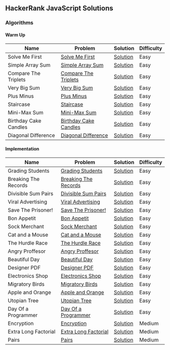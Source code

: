 ## HackerRank JavaScript Solutions

### Algorithms

#### Warm Up

| Name                  | Problem                                                                                      | Solution                                            | Difficulty |
| --------------------- | -------------------------------------------------------------------------------------------- | --------------------------------------------------- | ---------- |
| Solve Me First        | [Solve Me First](https://www.hackerrank.com/challenges/solve-me-first/)                      | [Solution](Algorithms/warmup/solve_me_first)        | Easy       |
| Simple Array Sum      | [Simple Array Sum](https://www.hackerrank.com/challenges/simple-array-sum/)                  | [Solution](Algorithms/warmup/simple_array_sum)      | Easy       |
| Compare The Triplets  | [Compare The Triplets](https://www.hackerrank.com/challenges/compare-the-triplets)           | [Solution](Algorithms/warmup/compare_the_triplets)  | Easy       |
| Very Big Sum          | [Very Big Sum](https://www.hackerrank.com/challenges/a-very-big-sum)                         | [Solution](Algorithms/warmup/very_big_sum)          | Easy       |
| Plus Minus            | [Plus Minus](https://www.hackerrank.com/challenges/plus-minus/problem)                       | [Solution](Algorithms/warmup/plus_minus)            | Easy       |
| Staircase             | [Staircase](https://www.hackerrank.com/challenges/staircase/problem)                         | [Solution](Algorithms/warmup/staircase)             | Easy       |
| Mini-Max Sum          | [Mini-Max Sum](https://www.hackerrank.com/challenges/mini-max-sum/problem)                   | [Solution](Algorithms/warmup/minimax_sum)           | Easy       |
| Birthday Cake Candles | [Birthday Cake Candles](https://www.hackerrank.com/challenges/birthday-cake-candles/problem) | [Solution](Algorithms/warmup/birthday_cake_candles) | Easy       |
| Diagonal Difference   | [Diagonal Difference](https://www.hackerrank.com/challenges/diagonal-difference/problem)     | [Solution](Algorithms/warmup/diagonal_difference)   | Easy       |

#### Implementation

| Name                 | Problem                                                                                               | Solution                                                   | Difficulty |
| -------------------- | ----------------------------------------------------------------------------------------------------- | ---------------------------------------------------------- | ---------- |
| Grading Students     | [Grading Students](https://www.hackerrank.com/challenges/grading/problem)                             | [Solution](Algorithms/Implementation/grading_students)     | Easy       |
| Breaking The Records | [Breaking The Records](https://www.hackerrank.com/challenges/breaking-best-and-worst-records/problem) | [Solution](Algorithms/Implementation/breaking_the_record)  | Easy       |
| Divisible Sum Pairs  | [Divisible Sum Pairs](https://www.hackerrank.com/challenges/divisible-sum-pairs/problem)              | [Solution](Algorithms/Implementation/divisible_sum_pairs)  | Easy       |
| Viral Advertising    | [Viral Advertising](https://www.hackerrank.com/challenges/strange-advertising/problem)                | [Solution](Algorithms/Implementation/viral_advertising)    | Easy       |
| Save The Prisoner!   | [Save The Prisoner!](https://www.hackerrank.com/challenges/save-the-prisoner/problem)                 | [Solution](Algorithms/Implementation/save_the_prisoner)    | Easy       |
| Bon Appetit          | [Bon Appetit](https://www.hackerrank.com/challenges/bon-appetit/problem)                              | [Solution](Algorithms/Implementation/bon_appetit)          | Easy       |
| Sock Merchant        | [Sock Merchant](https://www.hackerrank.com/challenges/sock-merchant/problem)                          | [Solution](Algorithms/Implementation/sock_merchant)        | Easy       |
| Cat and a Mouse      | [Cat and a Mouse](https://www.hackerrank.com/challenges/cats-and-a-mouse/problem)                     | [Solution](Algorithms/Implementation/cat_and_mouse)        | Easy       |
| The Hurdle Race      | [The Hurdle Race](https://www.hackerrank.com/challenges/the-hurdle-race/problem)                      | [Solution](Algorithms/Implementation/hurdle_race)          | Easy       |
| Angry Proffesor      | [Angry Proffesor](https://www.hackerrank.com/challenges/angry-professor/problem)                      | [Solution](Algorithms/Implementation/angry_proffesor)      | Easy       |
| Beautiful Day        | [Beautiful Day](https://www.hackerrank.com/challenges/beautiful-days-at-the-movies/problem)           | [Solution](Algorithms/Implementation/beautiful_day)        | Easy       |
| Designer PDF         | [ Designer PDF](https://www.hackerrank.com/challenges/designer-pdf-viewer/problem)                    | [Solution](Algorithms/Implementation/designer_pdf)         | Easy       |
| Electronics Shop     | [Electronics Shop](https://www.hackerrank.com/challenges/electronics-shop)                            | [Solution](Algorithms/Implementation/electronics_shop)     | Easy       |
| Migratory Birds      | [Migratory Birds](https://www.hackerrank.com/challenges/migratory-birds/)                             | [Solution](Algorithms/Implementation/migratory_birds)      | Easy       |
| Apple and Orange     | [Apple and Orange](https://www.hackerrank.com/challenges/apple-and-orange/)                           | [Solution](Algorithms/Implementation/apple_n_orange)       | Easy       |
| Utopian Tree         | [Utopian Tree](https://www.hackerrank.com/challenges/utopian-tree/)                                   | [Solution](Algorithms/Implementation/utopian_tree)         | Easy       |
| Day Of a Programmer  | [Day Of a Programmer](https://www.hackerrank.com/challenges/day-of-the-programmer/problem)            | [Solution](Algorithms/Implementation/day_of_a_programmer)  | Easy       |
| Encryption           | [Encryption](https://www.hackerrank.com/challenges/encryption/problem)                                | [Solution](Algorithms/Implementation/encryption)           | Medium     |
| Extra Long Factorial | [Extra Long Factorial](https://www.hackerrank.com/challenges/extra-long-factorials/problem)           | [Solution](Algorithms/Implementation/extra_long_factorial) | Medium     |
| Pairs                | [Pairs](https://www.hackerrank.com/challenges/pairs/problem)                                          | [Solution](Algorithms/Implementation/pairs)                | Medium     |
